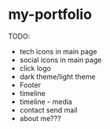 # my-portfolio

TODO:

- tech icons in main page
- social icons in main page
- click logo
- dark theme/light theme
- Footer
- timeline
- timeline - media
- contact send mail
- about me???